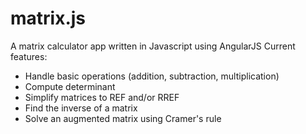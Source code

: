 matrix.js
=========
A matrix calculator app written in Javascript using AngularJS
Current features:

* Handle basic operations (addition, subtraction, multiplication)
* Compute determinant
* Simplify matrices to REF and/or RREF
* Find the inverse of a matrix
* Solve an augmented matrix using Cramer's rule